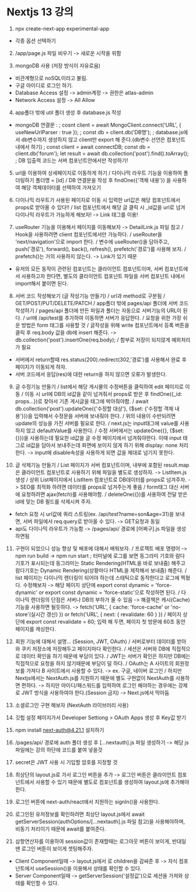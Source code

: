 # Nextjs 13 강의

1. npx create-next-app experimental-app
 - 각종 옵션 선택하기

2. /app/page.js 파일 비우기 -> 새로운 시작을 위함

3. mongoDB 사용 (저장 방식이 자유로움)
 - 비관계형으로 noSQL이라고 불림.
 - 구글 아이디로 로그인 하기.
 - Database Access 설정 -> admin계정 -> 권한은 atlas-admin
 - Network Access 설정 -> All Allow

4. app폴더 밖에 util 폴더 생성 후 database.js 작성
 - mongoDB 연결문 : 
   ; cosnt client = await MongoClient.connect('URL', { useNewUrlParser : true });
   ; const db = client.db('DB명');
   ; database.js에서 db변수까지 생성하지 않고 client만 export 해 준다.(db변수 선언은 컴포넌트 내에서 하기)
   ; const client = await connectDB;
     const db = client.db('forum');
     let result = await db.collection('post').find().toArray();
   ; DB 입출력 코드는 서버 컴포넌트안에서만 작성하기!

5. url을 이용하여 상세페이지로 이동하게 하기
  / 다이나믹 라우트 기능을 이용하여 폴더링하기 폴더명 = [id] 
  / DB 연결문을 작성 후 findOne({'객체 내용'}) 을 사용하여 해당 객체데이터를 선택하여 가져오기

6. 다이나믹 라우트가 사용된 페이지로 이동 시 입력한 url값은 해당 컴포넌트에서 props로 받아올 수 있다!!
  / list 컴포넌트에서 해당 글 클릭 시 _id값을 url로 넘겨 다이나믹 라우트가 가능하게 해보자! -> Link 태그를 이용!

7. useRouter 기능을 이용해서 페이지를 이동해보자 -> DetailLink.js 파일 참고
  / Hook을 사용하려면 client 컴포넌트에서만 가능하다.
  / useRouter을 'next/navigation'으로 import 한다.
  / 변수에 useRouter()을 담아주고, push('경로'), forward(), back(), refresh(), prefetch('경로')를 사용해 보자.
  / prefetch()는 거의 사용하지 않는다. -> Link가 있기 때문

* 유저의 모든 동작이 관련된 컴포넌트는 클라이언트 컴포넌트이며, 서버 컴포넌트에서 사용하고자 한다면, 별도의 클라이언트 컴포넌트 파일을 서버 컴포넌트 내에서 import해서 붙이면 된다.

8. 서버 코드 작성해보기 (글 작성기능 만들기)
  / url과 method로 구분됨
  / GET/POST/PUT/DELETE/PATCH
  / app폴더 밖에 pages/api 폴더에 서버 코드 작성하기
  / pages/api 폴더에 만든 파일과 폴더는 자동으로 서버기능의 URL이 된다.
  / url에 /api/test를 추가하여 이동하면 서버가 응답한다.
  / 요청을 위한 가장 쉬운 방법은 form 태그를 사용할 것
  / 글작성을 위해 write 컴포넌트에서 등록 버튼을 클릭 후 req.body 값을 db에 insert 해준다. -> db.collection('post').insertOne(req.body);
  / 함부로 저장이 되지않게 예외처리가 필요

* 서버에서 return할때 res.status(200).redirect(302,'경로')를 사용해서 완료 후 페이지가 이동되게 하자.
* 서버 코드에서 응답(res)에 대한 return을 하지 않으면 오류가 발생한다.

9. 글 수정기능 만들기
  / list에서 해당 게시물의 수정버튼을 클릭하여 edit 페이지로 이동
  / 이동 시 url에 DB의 id값을 같이 넘겨줘서 props로 받은 후 findOne({_id: props...})로 찾아서 기존 게시글을 태그에 박아줘야함.
  / await db.collection('post').updateOne({'수정할 대상'}, {$set: {'수정할 객체 내용'}})을 입력해서 수정문을 서버에 보내줘야 한다.
  / 위의 내용이 수반되려면 update의 성능을 가진 서버를 필요로 한다.
  / next.js는 input태그에 value를 사용하지 않고 defaultValue를 사용한다.
  / 수정 서버에서는 updateOne({}, {$set: {}})을 사용하는데 필요한 id값을 글 수정 페이지에서 넘겨줘야한다. 이때 input 태그로 id값을 담아서 보내주는데 화면에 보이지 않게 하기 위해 display: none 처리한다. -> input에 disable속성을 사용하게 되면 값을 제대로 넘기지 못한다.

10. 글 삭제기능 만들기
  / List 페이지가 서버 컴포넌트이며, 내부에 포함된 result.map은 클라이언트 컴포넌트로 사용하기 위해 파일을 별도로 생성하자. -> ListItem.js 생성
  / 상위 List페이지에서 ListItem 컴포넌트로 DB데이터를 props로 넘겨주자. -> SEO를 최적화 하려면 데이터를 props로 넘겨주는게 좋음
  / form태그 대신 서버에 요청하려면 ajax(fetch)를 사용해야함.
  / deleteOne({})를 사용하여 전달 받은 id에 맞는 DB 필드를 삭제시켜 주자.

* fetch 요청 시 url값에 쿼리 스트링(ex. /api/test?name=son&age=31)을 보내면, 서버 파일에서 req.query로 받아올 수 있다. -> GET요청과 동일
* api도 다이나믹 라우트가 가능함 -> /pages/api/ 경로에 [어쩌구].js 파일을 생성하면됨

11. 구현이 되었으니 성능 향상 및 배포에 대해서 배워보자.
  / 프로젝트 배포 명령어 -> npm run build -> npm run start
    ; 터미널에 로그를 보면 동그라미 기호와 람다 기호가 표시되는데 동그라미는 Static Rendering(HTML을 바로 보내줌) 해주고 람다기호는 Dynamic Rendering(상황마다 HTML을 제작해서 보내줌) 해준다.
  / list 페이지는 다이나믹 렌더링이 되어야 하는데 스태틱으로 동작한다고 로그에 찍혔다. 수정해보자 -> 해당 페이지 상단에 export const dynamic = 'force-dynamic' or export const dynamic = 'force-static'으로 작성하면 된다.
  / 다이나믹 렌더링의 단점은 서버나 DB의 부하가 올 수 있음 -> 해결책은 캐시(Cache) 기능을 사용하면 될듯하다. -> fetch('URL', { cache: 'force-cache' or 'no-store'(실시간 갱신) }) or fetch('URL', { next: { revalidate: 60 } })
  / 페이지 상단에 export const revalidate = 60; 입력 해 두면, 페이지 첫 방문에 60초 동안 페이지를 캐싱한다.

12. 회원 기능에 대해서 설명... (Session, JWT, OAuth)
  / 서버로부터 데이터를 받아와 쿠키 저장소에 저장해두고 페이지마다 확인한다.
  / 세션은 서버와 DB에 직접적으로 데이터 확인을 하기 때문에 부담이 있다.
  / JWT는 서버가 확인은 하지만 DB에는 직접적으로 요청을 하지 않기때문에 부담이 덜 하다.
  / OAuth는 A 사이트의 회원정보를 가져다 B 사이트에서 사용할 수 있다. -> ex. 구글, 네이버 로그인
  / 하지만 Nextjs에서는 NextAuth.js를 지원하기 때문에 별도 구현없이 NextAuth를 사용하면 편하다. -> 하지만 아이디/패스워드를 입력하여 로그인 해야하는 경우에는 강제로 JWT 방식을 사용하여야 한다.(Session 금지) -> Next.js에서 막아둠

13. 소셜로그인 구현 해보자 (NextAuth 라이브러리 사용)
  1. 깃헙 설정 페이지가서 Developer Settiong > OAuth Apps 생성 후 Key값 받기
  2. npm install next-auth@4.21.1 설치하기
  3. /pages/api/ 경로에 auth 폴더 생성 후 [...nextauth].js 파일 생성하기 -> 해당 js 파일에는 강의 하단에 코드를 붙여 넣을것
  4. secret은 JWT 사용 시 기입할 암호를 지정할 것
  5. 최상단의 layout.js로 가서 로그인 버튼을 추가 -> 로그인 버튼은 클라이언트 컴포넌트에서 사용할 수 있기 때문에 별도로 컴포넌트를 생성하여 layout.js에 추가해야한다.
  6. 로그인 버튼에 next-auth/react에서 지원하는 signIn()을 사용한다.
  7. 로그인된 유저정보를 확인하려면 최상단 layout.js에서 await getServerSession(authOptions/[...nextauth].js 파일 참고)을 사용해야하며, 비동기 처리이기 때문에 await를 붙여준다.
  8. 삼항연산자를 이용하여 session값이 존재할때는 로그아웃 버튼이 보이게, 반대일땐 로그인 버튼이 보이게 셋팅해주자.

  * Client Component일때 -> layout.js에서 <SessionProvider></SessionProvider>로 children을 감싸준 후 -> 자식 컴포넌트에서 useSession()을 이용해서 상태를 확인할 수 있다.
  * Server Component일때 -> getServerSession('설정값')으로 세션을 가져와 상태를 확인할 수 있다.